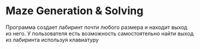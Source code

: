 # Maze Generation & Solving


Программа создает лабиринт почти любого размера и находит выход из него. 
У пользователя есть возможность самостоятельно найти выход из лабиринта 
используя клавиатуру

